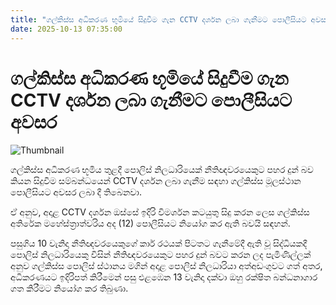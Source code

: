 ```yaml
---
title: "ගල්කිස්ස අධිකරණ භූමියේ සිදුවීම ගැන CCTV දර්ශන ලබා ගැනීමට පොලීසියට අවසර"
date: 2025-10-13 07:35:00
---
```


# ගල්කිස්ස අධිකරණ භූමියේ සිදුවීම ගැන CCTV දර්ශන ලබා ගැනීමට පොලීසියට අවසර

![Thumbnail](https://helakuru.sgp1.cdn.digitaloceanspaces.com/esana/images/lib/court-2.jpg)

ගල්කිස්ස අධිකරණ භූමිය තුළදී පොලිස් නිලධාරියෙක් නීතිඥවරයෙකුට පහර දුන් බව කියන සිදුවීම සම්බන්ධයෙන් CCTV දර්ශන ලබා ගැනීම සඳහා ගල්කිස්ස මූලස්ථාන පොලීසියට අවසර ලබා දී තිබෙනවා.

ඒ අනුව, අදාළ CCTV දර්ශන ඔස්සේ ඉදිරි විමර්ශන කටයුතු සිදු කරන ලෙස ගල්කිස්ස අතිරේක මහේස්ත්‍රාත්වරිය අද (12) පොලීසියට නියෝග කර ඇති බවයි සඳහන්.

පසුගිය 10 වැනිදා නීතිඥවරයෙකුගේ කාර් රථයක් පිටතට ගැනීමේදී ඇති වූ සිද්ධියකදී පොලිස් නිලධාරියෙකු විසින් නීතිඥවරයෙකුට පහර දුන් බවට කරන ලද පැමිණිල්ලක් අනුව ගල්කිස්ස පොලිස් ස්ථානය මගින් අදාළ පොලිස් නිලධාරියා අත්අඩංගුවට ගත් අතර, අධිකරණයට ඉදිරිපත් කිරීමෙන් පසු එළඹෙන 13 වැනිදා දක්වා ඔහු රක්ෂිත බන්ධනාගාර ගත කිරීමට නියෝග කර තිබුණා.


